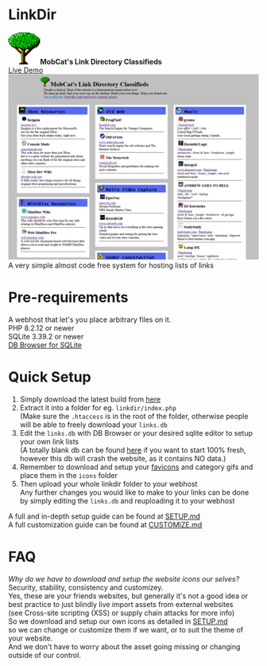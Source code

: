 # LinkDir
<img src="icon.png" width="64"/><b>MobCat's Link Directory Classifieds</b><br>
[Live Demo](https://www.mobcat.zip/linkdir)
![preview](https://raw.githubusercontent.com/MobCat/LinkDir/main/preview.png)
A very simple almost code free system for hosting lists of links

# Pre-requirements
A webhost that let's you place arbitrary files on it.<br>
PHP 8.2.12 or newer<br>
SQLite 3.39.2 or newer<br>
[DB Browser for SQLite](https://sqlitebrowser.org/)<br>

# Quick Setup
1. Simply download the latest build from [here](https://github.com/MobCat/LinkDir/releases/download/mian/linkdir_20240809.zip)<br>
2. Extract it into a folder for eg. `linkdir/index.php`<br>
(Make sure the `.htaccess` is in the root of the folder, otherwise people will be able to freely download your `links.db`
3. Edit the `links.db` with DB Browser or your desired sqlite editor to setup your own link lists<br>
(A totally blank db can be found [here](links.db) if you want to start 100% fresh, however this db will crash the website, as it contains NO data.)<br>
4. Remember to download and setup your [favicons](https://onlineminitools.com/website-favicon-downloader) and category gifs and place them in the `icons` folder<br>
5. Then upload your whole linkdir folder to your webhost<br>
Any further changes you would like to make to your links can be done by simply editing the `links.db` and reuploading it to your webhost<br>

A full and in-depth setup guide can be found at [SETUP.md](SETUP.md)<br>
A full customization guide can be found at [CUSTOMIZE.md](CUSTOMIZE.md)<br>

# FAQ
<i>Why do we have to download and setup the website icons our selves?</i><br>
Security, stability, consistency and customizey.<br>
Yes, these are your friends websites, but generally it's not a good idea or best practice to just blindly live import assets from external websites<br>
(see Cross-site scripting (XSS) or supply chain attacks for more info)<br>
So we download and setup our own icons as detailed in [SETUP.md](SETUP.md) <br>
so we can change or customize them if we want, or to suit the theme of your website.<br>
And we don't have to worry about the asset going missing or changing outside of our control.
